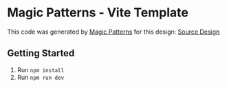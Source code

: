 # Magic Patterns - Vite Template

This code was generated by [Magic Patterns](https://magicpatterns.com) for this design: [Source Design](https://www.magicpatterns.com/c/ttqtvscjhqqyegepquuycj)

## Getting Started

1. Run `npm install`
2. Run `npm run dev`
